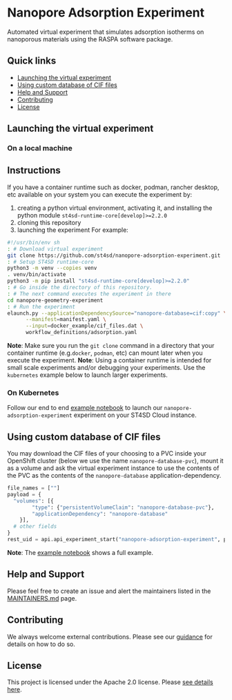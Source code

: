 # Nanopore Adsorption Experiment

Automated virtual experiment that simulates adsorption isotherms on nanoporous materials using the RASPA software package.

## Quick links

- [Launching the virtual experiment](#launching-the-virtual-experiment)
- [Using custom database of CIF files](#using-custom-database-of-cif-files)
- [Help and Support](#help-and-support)
- [Contributing](#contributing)
- [License](#license)

## Launching the virtual experiment

### On a local machine

## Instructions

If you have a container runtime such as docker, podman, rancher desktop, etc available on your system you can execute the experiment by:

1. creating a python virtual environment, activating it, and installing the python module `st4sd-runtime-core[develop]>=2.2.0`
2. cloning this repository
3. launching the experiment
For example:

```bash
#!/usr/bin/env sh
: # Download virtual experiment
git clone https://github.com/st4sd/nanopore-adsorption-experiment.git
: # Setup ST4SD runtime-core
python3 -m venv --copies venv
. venv/bin/activate
python3 -m pip install "st4sd-runtime-core[develop]>=2.2.0"
: # Go inside the directory of this repository. 
: # The next command executes the experiment in there
cd nanopore-geometry-experiment
: # Run the experiment
elaunch.py --applicationDependencySource="nanopore-database=cif:copy" \
      --manifest=manifest.yaml \
      --input=docker_example/cif_files.dat \
      workflow_definitions/adsorption.yaml
```

**Note**: Make sure you run the `git clone` command in a directory that your container runtime (e.g.`docker`, `podman`, etc) can mount later when you execute the experiment.
**Note**: Using a container runtime is intended for small scale experiments and/or debugging your experiments. Use the `kubernetes` example below to launch larger experiments.

### On Kubernetes

Follow our end to end [example notebook](nanopore-adsorption-experiment.ipynb) to launch our `nanopore-adsorption-experiment` experiment on your ST4SD Cloud instance.

## Using custom database of CIF files

You may download the CIF files of your choosing to a PVC inside your OpenShift cluster (below we use the name `nanopore-database-pvc`), mount it as a volume and ask the virtual experiment instance to use the contents of the PVC as the contents of the `nanopore-database` application-dependency.

```Python
file_names = [""]
payload = {
  "volumes": [{
        "type": {"persistentVolumeClaim": "nanopore-database-pvc"},
        "applicationDependency": "nanopore-database"
    }],
  # other fields
}
rest_uid = api.api_experiment_start("nanopore-adsorption-experiment", payload)
```

**Note**: The [example notebook](nanopore-adsorption-experiment.ipynb) shows a full example.

## Help and Support

Please feel free to create an issue and alert the maintainers listed in the [MAINTAINERS.md](MAINTAINERS.md) page.

## Contributing

We always welcome external contributions. Please see our [guidance](CONTRIBUTING.md) for details on how to do so.

## License

This project is licensed under the Apache 2.0 license. Please [see details here](LICENSE.md).
